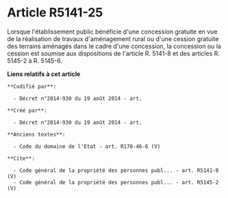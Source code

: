 # Article R5141-25

Lorsque l'établissement public bénéficie d'une concession gratuite en vue de la réalisation de travaux d'aménagement rural ou
d'une cession gratuite des terrains aménagés dans le cadre d'une concession, la concession ou la cession est soumise aux
dispositions de l'article R. 5141-8 et des articles R. 5145-2 à R. 5145-6.

**Liens relatifs à cet article**

	**Codifié par**:

	  - Décret n°2014-930 du 19 août 2014 - art.

	**Créé par**:

	  - Décret n°2014-930 du 19 août 2014 - art.

	**Anciens textes**:

	  - Code du domaine de l'Etat - art. R170-46-6 (V)

	**Cite**:

	  - Code général de la propriété des personnes publ... - art. R5141-8 (V)
	  - Code général de la propriété des personnes publ... - art. R5145-2 (V)
